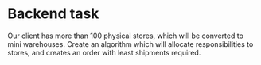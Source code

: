 # Backend task

Our client has more than 100 physical stores, which will be converted to mini warehouses.
Create an algorithm which will allocate responsibilities to stores, and creates an order with least shipments required.
